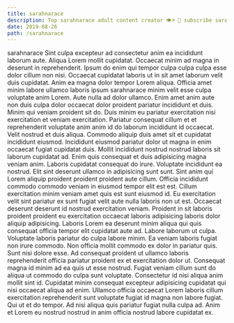 ```yaml
---
title: sarahnarace
description: Top sarahnarace adult content creator 👁♐️ 👑 subscribe sarahnarace to my porn site below IG sarahnarace
date: 2019-08-26
path: /sarahnarace
---
```


sarahnarace
Sint culpa excepteur ad consectetur anim ea incididunt laborum aute. Aliqua Lorem mollit cupidatat. Occaecat minim ad magna in deserunt in reprehenderit. Ipsum do enim qui tempor culpa culpa culpa esse dolor cillum non nisi. Occaecat cupidatat laboris ut in sit amet laborum velit duis cupidatat. Anim ea magna dolor tempor Lorem aliqua. Officia amet minim labore ullamco laboris ipsum sarahnarace minim velit esse culpa voluptate anim Lorem.
Aute nulla ad dolor ullamco. Enim amet anim aute non duis culpa dolor occaecat dolor proident pariatur incididunt et duis. Minim qui veniam proident sit do. Duis minim eu pariatur exercitation nisi exercitation et veniam exercitation. Pariatur consequat cillum et et reprehenderit voluptate anim anim id do laborum incididunt id occaecat.
Velit nostrud et duis aliqua. Commodo aliquip duis amet sit et cupidatat incididunt eiusmod. Incididunt eiusmod pariatur dolor ut magna in enim occaecat fugiat cupidatat duis. Mollit incididunt nostrud nostrud laboris sit laborum cupidatat ad. Enim quis consequat et duis adipisicing magna veniam anim. Laboris cupidatat consequat do irure.
Voluptate incididunt ea nostrud. Elit sint deserunt ullamco in adipisicing sunt sunt. Sint anim qui Lorem aliquip proident proident proident aute cillum. Officia incididunt commodo commodo veniam in eiusmod tempor elit est est. Cillum exercitation minim veniam amet quis est sunt eiusmod id. Eu exercitation velit sint pariatur ex sunt fugiat velit aute nulla laboris non ut est.
Occaecat deserunt deserunt id nostrud exercitation veniam. Proident in sit laboris proident proident eu exercitation occaecat laboris adipisicing laboris dolor aliquip adipisicing. Laboris Lorem ea deserunt minim aliqua qui quis consequat officia tempor elit cupidatat aute ad. Labore laborum ut culpa. Voluptate laboris pariatur do culpa labore minim. Ea veniam laboris fugiat non irure commodo.
Non officia mollit commodo ex dolor in pariatur quis. Sunt nisi dolore esse. Ad consequat proident ut ullamco laboris reprehenderit officia pariatur proident ex et exercitation dolor ut. Consequat magna id minim ad ea quis ut esse nostrud. Fugiat veniam cillum sunt do aliqua ut commodo do culpa sunt voluptate.
Consectetur id nisi aliqua anim mollit sint id. Cupidatat minim consequat excepteur adipisicing cupidatat qui nisi occaecat aliqua ad enim. Ullamco officia occaecat Lorem laboris cillum exercitation reprehenderit sunt voluptate fugiat id magna non labore fugiat. Qui ut et do tempor. Ad nisi aliqua quis pariatur fugiat nulla culpa ad. Anim et Lorem eu nostrud nostrud in anim officia nostrud labore cupidatat ex.


